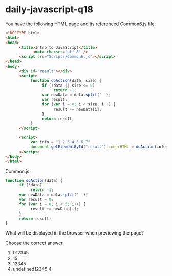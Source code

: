 # daily-javascript-q18

You have the following HTML page and its referenced Common6.js file: 
```html
<!DOCTYPE html> 
<html> 
<head> 
      <title>Intro to JavaScript</title> 
          	<meta charset="utf-8" /> 
      <script src="Scripts/Common6.js"></script> 
</head> 
<body> 
      <div id="result"></div> 
      <script> 
           function doAction(data, size) { 
                if (!data || size <= 0) 
                     return -1; 
                var newData = data.split(' '); 
                var result; 
                for (var i = 0; i < size; i++) { 
                     result += newData[i]; 
                } 
                return result; 
           } 
      </script> 

      <script> 
           var info = "1 2 3 4 5 6 7" 
           document.getElementById("result").innerHTML = doAction(info, 5); 
      </script> 
</body> 
</html> 
```
Common.js 
```javascript
function doAction(data) { 
      if (!data) 
           return -1; 
      var newData = data.split(' '); 
      var result = 0; 
      for (var i = 0; i < 5; i++) { 
           result += newData[i]; 
      } 
      return result; 
} 
```
What will be displayed in the browser when previewing the page?

Choose the correct answer

1) 012345
2) 15
3) 12345
4) undefined12345
4
